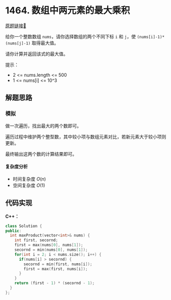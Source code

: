 # 1464. 数组中两元素的最大乘积
[原题链接🔗](https://leetcode.cn/problems/maximum-product-of-two-elements-in-an-array/)

给你一个整数数组 `nums`，请你选择数组的两个不同下标 `i` 和 `j`，使 `(nums[i]-1)*(nums[j]-1)` 取得最大值。

请你计算并返回该式的最大值。

提示：

 - 2 <= nums.length <= 500
 - 1 <= nums[i] <= 10^3

## 解题思路
### 模拟

做一次遍历，找出最大的两个数即可。

遍历过程中维护两个整型数，其中较小项与数组元素对比，若新元素大于较小项则更新。

最终输出这两个数的计算结果即可。

#### 复杂度分析
 - 时间复杂度 $O(n)$
 - 空间复杂度 $O(1)$


## 代码实现
**C++：**

```C++
class Solution {
public:
  int maxProduct(vector<int>& nums) {
    int first, secornd;
    first = max(nums[0], nums[1]);
    secornd = min(nums[0], nums[1]);
    for(int i = 2; i < nums.size(); i++) {
      if(nums[i] > secornd) {
        secornd = min(first, nums[i]);
        first = max(first, nums[i]);
      }
    }
    return (first - 1) * (secornd - 1);
  }
};
```

